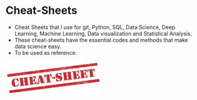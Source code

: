 # Cheat-Sheets
- Cheat Sheets that I use for git, Python, SQL, Data Science, Deep Learning, Machine Learning, Data visualization and Statistical Analysis.
- These cheat-sheets have the essential codes and methods that make data science easy. 
- To be used as reference.

<img src="https://github.com/navi1910/Cheat-Sheets/blob/master/cheat_sheets.png" width=50% height=50%>
